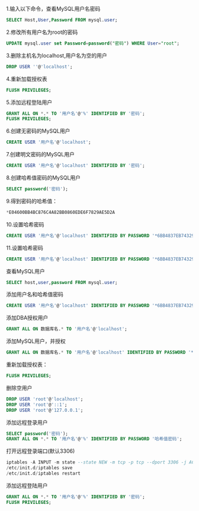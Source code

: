 
1.输入以下命令，查看MySQL用户名密码
```sql
SELECT Host,User,Password FROM mysql.user;
```
2.修改所有用户名为root的密码
```sql
UPDATE mysql.user set Password=password("密码") WHERE User="root";
```
3.删除主机名为localhost,用户名为空的用户
```sql
DROP USER ''@'localhost';
```
4.重新加载授权表
```sql
FLUSH PRIVILEGES;
```
5.添加远程登陆用户
```sql
GRANT ALL ON *.* TO '用户名'@'%' IDENTIFIED BY '密码';
FLUSH PRIVILEGES;
```
6.创建无密码的MySQL用户
```sql
CREATE USER '用户名'@'localhost';
```
7.创建明文密码的MySQL用户
```sql
CREATE USER '用户名'@'localhost' IDENTIFIED BY '密码';
```
8.创建哈希值密码的MySQL用户
```sql
SELECT password('密码');
```
9.得到密码的哈希值：
```sql
*E04600BB4BC876C4A82BB0860EDE6F7829AE5D2A
```
10.设置哈希密码
```sql
CREATE USER '用户名'@'localhost' IDENTIFIED BY PASSWORD '*6BB4837EB74329105EE4568DDA7DC67ED2CA2AD9';
```
11.设置哈希密码
```sql
CREATE USER '用户名'@'localhost' IDENTIFIED BY PASSWORD '*6BB4837EB74329105EE4568DDA7DC67ED2CA2AD9';
```
查看MySQL用户
```sql
SELECT host,user,password FROM mysql.user;
```
添加用户名和哈希值密码
```sql
CREATE USER '用户名'@'localhost' IDENTIFIED BY PASSWORD '*6BB4837EB74329105EE4568DDA7DC67ED2CA2AD9';
```
添加DBA授权用户
```sql
GRANT ALL ON 数据库名.* TO '用户名'@'localhost';
```
添加MySQL用户，并授权
```sql
GRANT ALL ON 数据库名.* TO '用户名'@'localhost' IDENTIFIED BY PASSWORD '*6BB4837EB74329105EE4568DDA7DC67ED2CA2AD9';
```
重新加载授权表：
```sql
FLUSH PRIVILEGES;
```
删除空用户
```sql
DROP USER 'root'@'localhost';
DROP USER 'root'@'::1';
DROP USER 'root'@'127.0.0.1';
```
添加远程登录用户
```sql
SELECT password('密码');
GRANT ALL ON *.* TO '用户名'@'%' IDENTIFIED BY PASSWORD '哈希值密码';
```
打开远程登录端口(默认3306)
```sql
iptables -A INPUT -m state --state NEW -m tcp -p tcp --dport 3306 -j ACCEPT
/etc/init.d/iptables save
/etc/init.d/iptables restart
```
添加远程登陆用户
```sql
GRANT ALL ON *.* TO '用户名'@'%' IDENTIFIED BY '密码';
FLUSH PRIVILEGES;
```
